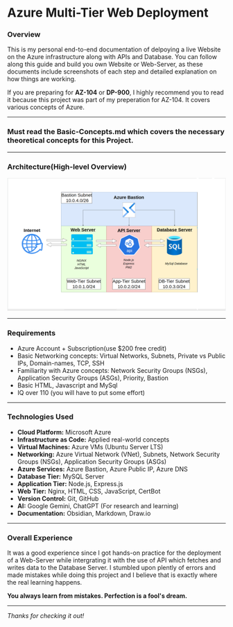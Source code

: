 # Azure Multi-Tier Web Deployment
### Overview

This is my personal end-to-end documentation of delpoying a live Website on the Azure infrastructure along with APIs and Database. You can follow along this guide and build you own Website or Web-Server, as these documents include screenshots of each step and detailed explanation on how things are working. 

If you are preparing for **AZ-104** or **DP-900**, I highly recommend you to read it because this project was part of my preperation for AZ-104. It covers various concepts of Azure.

---

### Must read the Basic-Concepts.md which covers the necessary theoretical concepts for this Project.

---
### Architecture(High-level Overview)

<p align="center">
  <img src="./Web-Deployment/screenshots/Phase-2.4-Final-test/Architecture.PNG" width="600">
</p>

---
### Requirements

- Azure Account + Subscription(use $200 free credit)
- Basic Networking concepts: Virtual Networks, Subnets, Private vs Public IPs, Domain-names, TCP, SSH
- Familiarity with Azure concepts: Network Security Groups (NSGs), Application Security Groups (ASGs), Priority, Bastion
- Basic HTML, Javascript and MySql
- IQ over 110 (you will have to put some effort)

---
### Technologies Used

* **Cloud Platform:** Microsoft Azure
* **Infrastructure as Code:** Applied real-world concepts
* **Virtual Machines:** Azure VMs (Ubuntu Server LTS)
* **Networking:** Azure Virtual Network (VNet), Subnets, Network Security Groups (NSGs), Application Security Groups (ASGs)
* **Azure Services:** Azure Bastion, Azure Public IP, Azure DNS
* **Database Tier:** MySQL Server
* **Application Tier:** Node.js, Express.js
* **Web Tier:** Nginx, HTML, CSS, JavaScript, CertBot
* **Version Control:** Git, GitHub
* **AI:** Google Gemini, ChatGPT (For research and learning)
* **Documentation:** Obsidian, Markdown, Draw.io

---
### Overall Experience

It was a good experience since I got hands-on practice for the deployment of a Web-Server while intergrating it with the use of API which fetches and writes data to the Database Server. I stumbled upon plently of errors and made mistakes while doing this project and I believe that is exactly where the real learning happens. 

**You always learn from mistakes. Perfection is a fool's dream.**

---
*Thanks for checking it out!*

